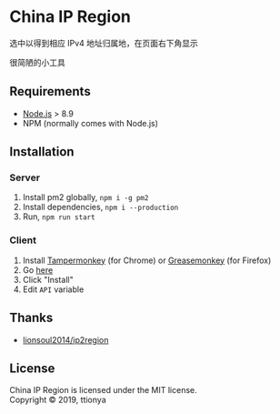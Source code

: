 # China IP Region

选中以得到相应 IPv4 地址归属地，在页面右下角显示

很简陋的小工具

## Requirements

- [Node.js](https://nodejs.org/en/) > 8.9
- NPM (normally comes with Node.js)


## Installation
### Server

1. Install pm2 globally, `npm i -g pm2`
2. Install dependencies, `npm i --production`
3. Run, `npm run start`

### Client

1. Install [Tampermonkey](https://chrome.google.com/webstore/detail/tampermonkey/dhdgffkkebhmkfjojejmpbldmpobfkfo) (for Chrome) or [Greasemonkey](https://addons.mozilla.org/en-US/firefox/addon/greasemonkey/) (for Firefox)
2. Go [here](https://raw.githubusercontent.com/ttionya/China-IP-Region/master/tampermonkey-script/China-IP-Region.user.js)
3. Click "Install"
4. Edit `API` variable


## Thanks

- [lionsoul2014/ip2region](https://github.com/lionsoul2014/ip2region)


## License

China IP Region is licensed under the MIT license.  
Copyright © 2019, ttionya
